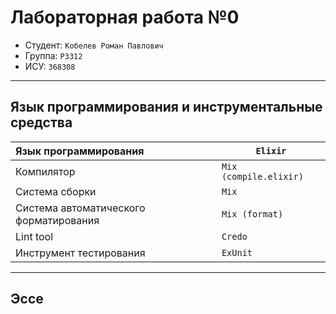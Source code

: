 # Лабораторная работа №0

- Студент: `Кобелев Роман Павлович`
- Группа: `P3312`
- ИСУ: `368308`

---

## Язык программирования и инструментальные средства

| Язык программирования                  | `Elixir`               |
|:---------------------------------------|------------------------|
| Компилятор                             | `Mix (compile.elixir)` |
| Система сборки                         | `Mix`                  |
| Система автоматического форматирования | `Mix (format)`         |
| Lint tool                              | `Credo`                |
| Инструмент тестирования                | `ExUnit`               |

---

## Эссе 


